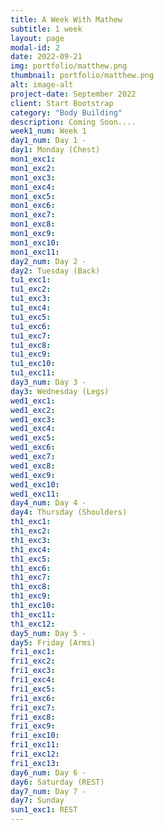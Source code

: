 ```yaml
---
title: A Week With Mathew
subtitle: 1 week
layout: page
modal-id: 2
date: 2022-09-21
img: portfolio/matthew.png
thumbnail: portfolio/matthew.png
alt: image-alt
project-date: September 2022
client: Start Bootstrap
category: "Body Building"
description: Coming Soon....
week1_num: Week 1
day1_num: Day 1 -
day1: Monday (Chest)
mon1_exc1: 
mon1_exc2: 
mon1_exc3: 
mon1_exc4: 
mon1_exc5: 
mon1_exc6: 
mon1_exc7: 
mon1_exc8: 
mon1_exc9: 
mon1_exc10: 
mon1_exc11: 
day2_num: Day 2 -
day2: Tuesday (Back)
tu1_exc1: 
tu1_exc2:
tu1_exc3: 
tu1_exc4: 
tu1_exc5: 
tu1_exc6: 
tu1_exc7:  
tu1_exc8: 
tu1_exc9: 
tu1_exc10: 
tu1_exc11: 
day3_num: Day 3 -
day3: Wednesday (Legs)
wed1_exc1: 
wed1_exc2: 
wed1_exc3: 
wed1_exc4: 
wed1_exc5: 
wed1_exc6: 
wed1_exc7: 
wed1_exc8: 
wed1_exc9: 
wed1_exc10:
wed1_exc11:
day4_num: Day 4 -
day4: Thursday (Shoulders)
th1_exc1: 
th1_exc2: 
th1_exc3: 
th1_exc4: 
th1_exc5: 
th1_exc6:
th1_exc7: 
th1_exc8: 
th1_exc9: 
th1_exc10: 
th1_exc11: 
th1_exc12: 
day5_num: Day 5 -
day5: Friday (Arms)
fri1_exc1: 
fri1_exc2: 
fri1_exc3: 
fri1_exc4: 
fri1_exc5: 
fri1_exc6: 
fri1_exc7: 
fri1_exc8: 
fri1_exc9: 
fri1_exc10: 
fri1_exc11: 
fri1_exc12: 
fri1_exc13: 
day6_num: Day 6 -
day6: Saturday (REST)
day7_num: Day 7 -
day7: Sunday
sun1_exc1: REST
---
```

